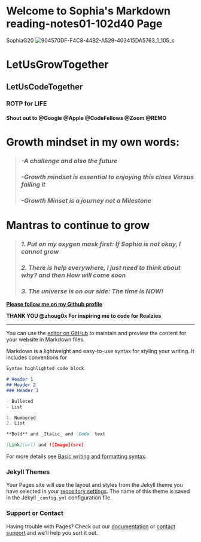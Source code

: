 # Welcome to Sophia's Markdown reading-notes01-102d40 Page

SophiaG20
![904570DF-F4C8-44B2-A529-403415DA5763_1_105_c](https://user-images.githubusercontent.com/88021419/176017446-982c9290-1a43-41b4-afd1-8dadb99958ea.jpeg)

# **LetUsGrowTogether**
## **LetUsCodeTogether**
### **ROTP for LIFE**

#### Shout out to **@Google** **@Apple** **@CodeFellows** **@Zoom** **@REMO**

# **Growth mindset in my own words:**

> ###  ***-A challenge and also the future***
> ###  ***-Growth mindset is essential to enjoying this class Versus failing it***
> ###  ***-Growth Minset is a journey not a Milestone***

# **Mantras to continue to grow**

> ###  ***1. Put on my oxygen mask first: If Sophia is not okay, I cannot grow***
> ###  ***2. There is help everywhere, I just need to think about why? and then How will come soon***
> ###  ***3. The universe is on our side: The time is NOW!***


**[Please follow me on my Github profile](https://github.com/SophiaG20)**

**THANK YOU @zhoug0x For inspiring me to code for Realzies**


----------------------------------------------------------------------------------------------------------
You can use the [editor on GitHub](https://github.com/SophiaG20/reading-notes01-102d40/edit/main/README.md) to maintain and preview the content for your website in Markdown files. 

Markdown is a lightweight and easy-to-use syntax for styling your writing. It includes conventions for

```markdown
Syntax highlighted code block

# Header 1
## Header 2
### Header 3

- Bulleted
- List

1. Numbered
2. List

**Bold** and _Italic_ and `Code` text

[Link](url) and ![Image](src)
```

For more details see [Basic writing and formatting syntax](https://docs.github.com/en/github/writing-on-github/getting-started-with-writing-and-formatting-on-github/basic-writing-and-formatting-syntax).

### Jekyll Themes

Your Pages site will use the layout and styles from the Jekyll theme you have selected in your [repository settings](https://github.com/SophiaG20/reading-notes01-102d40/settings/pages). The name of this theme is saved in the Jekyll `_config.yml` configuration file.

### Support or Contact

Having trouble with Pages? Check out our [documentation](https://docs.github.com/categories/github-pages-basics/) or [contact support](https://support.github.com/contact) and we’ll help you sort it out.
